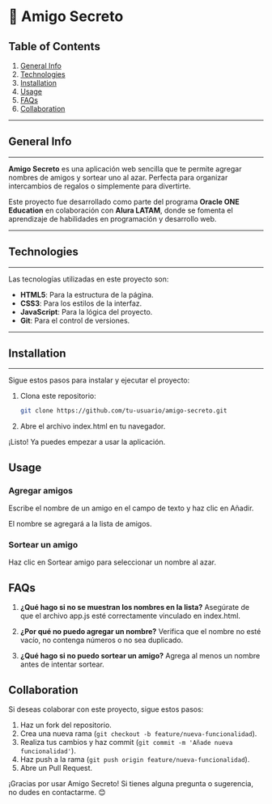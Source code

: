 # 🎁 Amigo Secreto

## Table of Contents
1. [General Info](#general-info)
2. [Technologies](#technologies)
3. [Installation](#installation)
4. [Usage](#usage)
5. [FAQs](#faqs)
6. [Collaboration](#collaboration)

---

## General Info
***
**Amigo Secreto** es una aplicación web sencilla que te permite agregar nombres de amigos y sortear uno al azar. Perfecta para organizar intercambios de regalos o simplemente para divertirte.

Este proyecto fue desarrollado como parte del programa **Oracle ONE Education** en colaboración con **Alura LATAM**, donde se fomenta el aprendizaje de habilidades en programación y desarrollo web.

---

## Technologies
***
Las tecnologías utilizadas en este proyecto son:
- **HTML5**: Para la estructura de la página.
- **CSS3**: Para los estilos de la interfaz.
- **JavaScript**: Para la lógica del proyecto.
- **Git**: Para el control de versiones.

---

## Installation
***
Sigue estos pasos para instalar y ejecutar el proyecto:

1. Clona este repositorio:
   ```bash
   git clone https://github.com/tu-usuario/amigo-secreto.git
2. Abre el archivo index.html en tu navegador.

¡Listo! Ya puedes empezar a usar la aplicación.

## Usage
### Agregar amigos
Escribe el nombre de un amigo en el campo de texto y haz clic en Añadir.

El nombre se agregará a la lista de amigos.

### Sortear un amigo
Haz clic en Sortear amigo para seleccionar un nombre al azar.

## FAQs
1. **¿Qué hago si no se muestran los nombres en la lista?**
Asegúrate de que el archivo app.js esté correctamente vinculado en index.html.

2. **¿Por qué no puedo agregar un nombre?**
Verifica que el nombre no esté vacío, no contenga números o no sea duplicado.

3. **¿Qué hago si no puedo sortear un amigo?**
Agrega al menos un nombre antes de intentar sortear.

## Collaboration
Si deseas colaborar con este proyecto, sigue estos pasos:

1. Haz un fork del repositorio.
2. Crea una nueva rama (`git checkout -b feature/nueva-funcionalidad`).
3. Realiza tus cambios y haz commit (`git commit -m 'Añade nueva funcionalidad'`).
4. Haz push a la rama (`git push origin feature/nueva-funcionalidad`).
5. Abre un Pull Request.

¡Gracias por usar Amigo Secreto! Si tienes alguna pregunta o sugerencia, no dudes en contactarme. 😊
